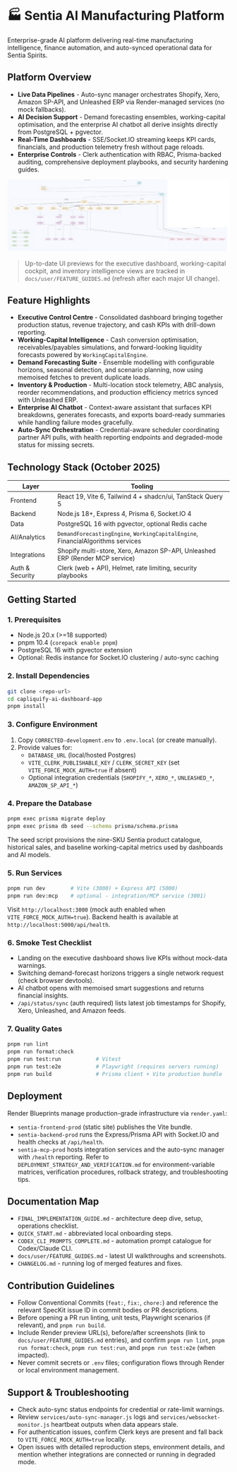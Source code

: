 # 🏭 Sentia AI Manufacturing Platform

Enterprise-grade AI platform delivering real-time manufacturing intelligence, finance automation, and auto-synced operational data for Sentia Spirits.

## Platform Overview

- **Live Data Pipelines** - Auto-sync manager orchestrates Shopify, Xero, Amazon SP-API, and Unleashed ERP via Render-managed services (no mock fallbacks).
- **AI Decision Support** - Demand forecasting ensembles, working-capital optimisation, and the enterprise AI chatbot all derive insights directly from PostgreSQL + pgvector.
- **Real-Time Dashboards** - SSE/Socket.IO streaming keeps KPI cards, financials, and production telemetry fresh without page reloads.
- **Enterprise Controls** - Clerk authentication with RBAC, Prisma-backed auditing, comprehensive deployment playbooks, and security hardening guides.

![Architecture](architecture_diagram.png)

> Up-to-date UI previews for the executive dashboard, working-capital cockpit, and inventory intelligence views are tracked in `docs/user/FEATURE_GUIDES.md` (refresh after each major UI change).

## Feature Highlights

- **Executive Control Centre** - Consolidated dashboard bringing together production status, revenue trajectory, and cash KPIs with drill-down reporting.
- **Working-Capital Intelligence** - Cash conversion optimisation, receivables/payables simulations, and forward-looking liquidity forecasts powered by `WorkingCapitalEngine`.
- **Demand Forecasting Suite** - Ensemble modelling with configurable horizons, seasonal detection, and scenario planning, now using memoised fetches to prevent duplicate loads.
- **Inventory & Production** - Multi-location stock telemetry, ABC analysis, reorder recommendations, and production efficiency metrics synced with Unleashed ERP.
- **Enterprise AI Chatbot** - Context-aware assistant that surfaces KPI breakdowns, generates forecasts, and exports board-ready summaries while handling failure modes gracefully.
- **Auto-Sync Orchestration** - Credential-aware scheduler coordinating partner API pulls, with health reporting endpoints and degraded-mode status for missing secrets.

## Technology Stack (October 2025)

| Layer           | Tooling                                                                         |
| --------------- | ------------------------------------------------------------------------------- |
| Frontend        | React 19, Vite 6, Tailwind 4 + shadcn/ui, TanStack Query 5                      |
| Backend         | Node.js 18+, Express 4, Prisma 6, Socket.IO 4                                   |
| Data            | PostgreSQL 16 with pgvector, optional Redis cache                               |
| AI/Analytics    | `DemandForecastingEngine`, `WorkingCapitalEngine`, FinancialAlgorithms services |
| Integrations    | Shopify multi-store, Xero, Amazon SP-API, Unleashed ERP (Render MCP service)    |
| Auth & Security | Clerk (web + API), Helmet, rate limiting, security playbooks                    |

## Getting Started

### 1. Prerequisites

- Node.js 20.x (>=18 supported)
- pnpm 10.4 (`corepack enable pnpm`)
- PostgreSQL 16 with pgvector extension
- Optional: Redis instance for Socket.IO clustering / auto-sync caching

### 2. Install Dependencies

```bash
git clone <repo-url>
cd capliquify-ai-dashboard-app
pnpm install
```

### 3. Configure Environment

1. Copy `CORRECTED-development.env` to `.env.local` (or create manually).
2. Provide values for:
   - `DATABASE_URL` (local/hosted Postgres)
   - `VITE_CLERK_PUBLISHABLE_KEY` / `CLERK_SECRET_KEY` (set `VITE_FORCE_MOCK_AUTH=true` if absent)
   - Optional integration credentials (`SHOPIFY_*`, `XERO_*`, `UNLEASHED_*`, `AMAZON_SP_API_*`)

### 4. Prepare the Database

```bash
pnpm exec prisma migrate deploy
pnpm exec prisma db seed --schema prisma/schema.prisma
```

The seed script provisions the nine-SKU Sentia product catalogue, historical sales, and baseline working-capital metrics used by dashboards and AI models.

### 5. Run Services

```bash
pnpm run dev        # Vite (3000) + Express API (5000)
pnpm run dev:mcp    # optional - integration/MCP service (3001)
```

Visit `http://localhost:3000` (mock auth enabled when `VITE_FORCE_MOCK_AUTH=true`). Backend health is available at `http://localhost:5000/api/health`.

### 6. Smoke Test Checklist

- Landing on the executive dashboard shows live KPIs without mock-data warnings.
- Switching demand-forecast horizons triggers a single network request (check browser devtools).
- AI chatbot opens with memoised smart suggestions and returns financial insights.
- `/api/status/sync` (auth required) lists latest job timestamps for Shopify, Xero, Unleashed, and Amazon feeds.

### 7. Quality Gates

```bash
pnpm run lint
pnpm run format:check
pnpm run test:run           # Vitest
pnpm run test:e2e           # Playwright (requires servers running)
pnpm run build              # Prisma client + Vite production bundle
```

## Deployment

Render Blueprints manage production-grade infrastructure via `render.yaml`:

- `sentia-frontend-prod` (static site) publishes the Vite bundle.
- `sentia-backend-prod` runs the Express/Prisma API with Socket.IO and health checks at `/api/health`.
- `sentia-mcp-prod` hosts integration services and the auto-sync manager with `/health` reporting.
  Refer to `DEPLOYMENT_STRATEGY_AND_VERIFICATION.md` for environment-variable matrices, verification procedures, rollback strategy, and troubleshooting tips.

## Documentation Map

- `FINAL_IMPLEMENTATION_GUIDE.md` - architecture deep dive, setup, operations checklist.
- `QUICK_START.md` - abbreviated local onboarding steps.
- `CODEX_CLI_PROMPTS_COMPLETE.md` - automation prompt catalogue for Codex/Claude CLI.
- `docs/user/FEATURE_GUIDES.md` - latest UI walkthroughs and screenshots.
- `CHANGELOG.md` - running log of merged features and fixes.

## Contribution Guidelines

- Follow Conventional Commits (`feat:`, `fix:`, `chore:`) and reference the relevant SpecKit issue ID in commit bodies or PR descriptions.
- Before opening a PR run linting, unit tests, Playwright scenarios (if relevant), and `pnpm run build`.
- Include Render preview URL(s), before/after screenshots (link to `docs/user/FEATURE_GUIDES.md` entries), and confirm `pnpm run lint`, `pnpm run format:check`, `pnpm run test:run`, and `pnpm run test:e2e` (when impacted).
- Never commit secrets or `.env` files; configuration flows through Render or local environment management.

## Support & Troubleshooting

- Check auto-sync status endpoints for credential or rate-limit warnings.
- Review `services/auto-sync-manager.js` logs and `services/websocket-monitor.js` heartbeat outputs when data appears stale.
- For authentication issues, confirm Clerk keys are present and fall back to `VITE_FORCE_MOCK_AUTH=true` locally.
- Open issues with detailed reproduction steps, environment details, and mention whether integrations are connected or running in degraded mode.
